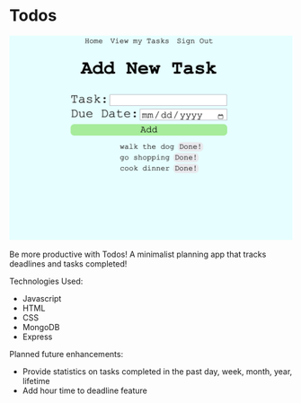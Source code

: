 # Todos 

![Todos Screenshot](todo-website.png)

Be more productive with Todos! A minimalist planning app that tracks deadlines and tasks completed!

Technologies Used:
- Javascript
- HTML
- CSS
- MongoDB
- Express

Planned future enhancements:
- Provide statistics on tasks completed in the past day, week, month, year, lifetime
- Add hour time to deadline feature